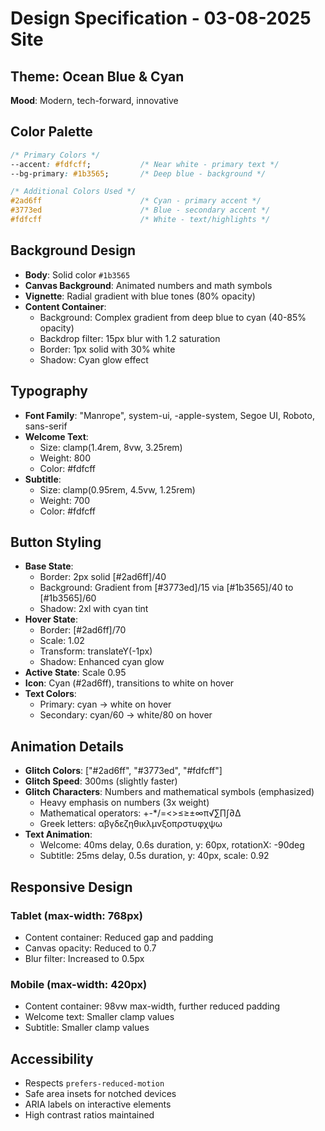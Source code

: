 # Design Specification - 03-08-2025 Site

## Theme: Ocean Blue & Cyan
**Mood**: Modern, tech-forward, innovative

## Color Palette
```css
/* Primary Colors */
--accent: #fdfcff;           /* Near white - primary text */
--bg-primary: #1b3565;       /* Deep blue - background */

/* Additional Colors Used */
#2ad6ff                      /* Cyan - primary accent */
#3773ed                      /* Blue - secondary accent */
#fdfcff                      /* White - text/highlights */
```

## Background Design
- **Body**: Solid color `#1b3565`
- **Canvas Background**: Animated numbers and math symbols
- **Vignette**: Radial gradient with blue tones (80% opacity)
- **Content Container**:
  - Background: Complex gradient from deep blue to cyan (40-85% opacity)
  - Backdrop filter: 15px blur with 1.2 saturation
  - Border: 1px solid with 30% white
  - Shadow: Cyan glow effect

## Typography
- **Font Family**: "Manrope", system-ui, -apple-system, Segoe UI, Roboto, sans-serif
- **Welcome Text**: 
  - Size: clamp(1.4rem, 8vw, 3.25rem)
  - Weight: 800
  - Color: #fdfcff
- **Subtitle**: 
  - Size: clamp(0.95rem, 4.5vw, 1.25rem)
  - Weight: 700
  - Color: #fdfcff

## Button Styling
- **Base State**:
  - Border: 2px solid [#2ad6ff]/40
  - Background: Gradient from [#3773ed]/15 via [#1b3565]/40 to [#1b3565]/60
  - Shadow: 2xl with cyan tint
- **Hover State**:
  - Border: [#2ad6ff]/70
  - Scale: 1.02
  - Transform: translateY(-1px)
  - Shadow: Enhanced cyan glow
- **Active State**: Scale 0.95
- **Icon**: Cyan (#2ad6ff), transitions to white on hover
- **Text Colors**: 
  - Primary: cyan → white on hover
  - Secondary: cyan/60 → white/80 on hover

## Animation Details
- **Glitch Colors**: ["#2ad6ff", "#3773ed", "#fdfcff"]
- **Glitch Speed**: 300ms (slightly faster)
- **Glitch Characters**: Numbers and mathematical symbols (emphasized)
  - Heavy emphasis on numbers (3x weight)
  - Mathematical operators: +-*/=<>≤≥±∞π√∑∏∫∂Δ
  - Greek letters: αβγδεζηθικλμνξοπρστυφχψω
- **Text Animation**: 
  - Welcome: 40ms delay, 0.6s duration, y: 60px, rotationX: -90deg
  - Subtitle: 25ms delay, 0.5s duration, y: 40px, scale: 0.92

## Responsive Design
### Tablet (max-width: 768px)
- Content container: Reduced gap and padding
- Canvas opacity: Reduced to 0.7
- Blur filter: Increased to 0.5px

### Mobile (max-width: 420px)
- Content container: 98vw max-width, further reduced padding
- Welcome text: Smaller clamp values
- Subtitle: Smaller clamp values

## Accessibility
- Respects `prefers-reduced-motion`
- Safe area insets for notched devices
- ARIA labels on interactive elements
- High contrast ratios maintained
